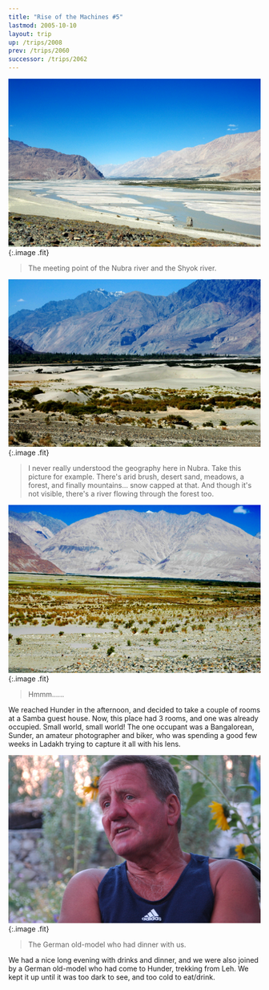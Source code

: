 ```yaml
---
title: "Rise of the Machines #5"
lastmod: 2005-10-10
layout: trip
up: /trips/2008
prev: /trips/2060
successor: /trips/2062
---
```


![DSC_0324.JPG](/images/photos/DSC_0324.JPG 'DSC_0324.JPG'){:.image .fit}

>  The meeting point of the Nubra river and the             Shyok river. 

![DSC_0326.JPG](/images/photos/DSC_0326.JPG 'DSC_0326.JPG'){:.image .fit}

>  I never really understood the geography here in             Nubra. Take this picture for example. There's arid brush, desert             sand, meadows, a forest, and finally mountains... snow capped at             that. And though it's not visible, there's a river flowing             through the forest too. 

![DSC_0327.JPG](/images/photos/DSC_0327.JPG 'DSC_0327.JPG'){:.image .fit}

>  Hmmm...... 

We reached Hunder in the afternoon, and decided to take a             couple of rooms at a Samba guest house. Now, this place had 3             rooms, and one was already occupied. Small world, small world!             The one occupant was a Bangalorean, Sunder, an amateur             photographer and biker, who was spending a good few weeks in             Ladakh trying to capture it all with his lens.

![DSC_0328.JPG](/images/photos/DSC_0328.JPG 'DSC_0328.JPG'){:.image .fit}

>  The German old-model who had dinner with us.             

We had a nice long evening with drinks and dinner, and we were             also joined by a German old-model who had come to Hunder,             trekking from Leh. We kept it up until it was too dark to see,             and too cold to eat/drink.


